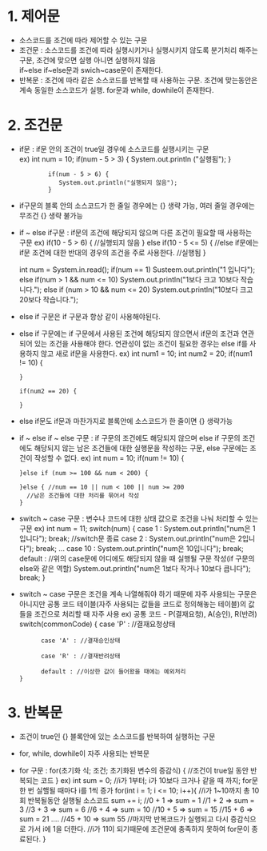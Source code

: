 # 1. 제어문
- 소스코드를 조건에 따라 제어할 수 있는 구문 
- 조건문 : 소스코드를 조건에 따라 실행시키거나 실행시키지 않도록 분기처리 해주는 구문, 조건에 맞으면 실행 아니면 실행하지 않음  
          if~else if~else문과 swich~case문이 존재한다.
- 반복문 : 조건에 따라 같은 소스코드를 반복할 때 사용하는 구문. 조건에 맞는동안은 계속 동일한 소스코드가 실행.
          for문과 while, dowhile이 존재한다.

# 2. 조건문
-  if문 : if문 안의 조건이 true일 경우에 소스코드를 실행시키는 구문  
          ex)  int num = 10;
               if(num - 5 > 3) {
                  System.out.println
                  ("실행됨");
               }

               if(num - 5 > 6) {
                  System.out.println("실행되지 않음");
               }
- if구문의 블록 안의 소스코드가 한 줄일 경우에는 {} 생략 가능, 여러 줄일 경우에는 무조건 {} 생략 불가능
- if ~ else if구문 : if문의 조건에 해당되지 않으며 다른 조건이 필요할 때 사용하는 구문
  ex) if(10 - 5 > 6) {
        //실행되지 않음
      } else if(10 - 5 <= 5) {
        //else if문에는 if문 조건에 대한 반대의 경우의 조건을 주로 사용한다.
        //실행됨
      }

     int num = System.in.read();
     if(num == 1)
        Susteem.out.println("1 입니다");
     else if(num > 1 && num <= 10)
        System.out.println("1보다 크고 10보다 작습니다.");
     else if (num > 10 && num <= 20)
        System.out.println("10보다 크고 20보다 작습니다.");

- else if 구문은 if 구문과 항상 같이 사용해야된다.
- else if 구문에는 if 구문에서 사용된 조건에 해당되지 않으면서 if문의 조건과 연관되어 있는 조건을 사용해야 한다. 연관성이 없는 조건이 필요한 경우는 else if를 사용하지 않고 새로 if문을 사용한다.
  ex) int num1 = 10;
      int num2 = 20;
      if(num1 != 10) {

      } 
      
      if(num2 == 20) {

      } 

- else if문도 if문과 마찬가지로 블록안에 소스코드가 한 줄이면 {} 생략가능
- if ~ else if ~ else 구문 : if 구문의 조건에도 해당되지 않으며 else if 구문의 조건에도 해당되지 않는 남은 조건들에 대한 실행문을 작성하는 구문, else 구문에는 조건이 작성할 수 없다.
  ex) int num = 10;
      if(num != 10) {

      }else if (num >= 100 && num < 200) {

      }else { //num == 10 || num < 100 || num >= 200
        //남은 조건들에 대한 처리를 묶어서 작성
      }

- switch ~ case 구문 : 변수나 코드에 대한 상태 값으로 조건을 나눠 처리할 수 있는구문
  ex) int num = 11;
      switch(num) {
        case 1 : 
            System.out.println("num은 1입니다");
            break; //switch문 종료
        case 2 : 
            System.out.println("num은 2입니다");
            break;
            ...
        case 10 :
            System.out.println("num은 10입니다");
            break;
        default : //위의 case문에 어디에도 해당되지 않을 때 실행될 구문 작성(if 구문의 else와 같은 역할)
            System.out.println("num은 1보다 작거나 10보다 큽니다");
            break;
      }

- switch ~ case 구문은 조건을 계속 나열해줘야 하기 때문에 자주 사용되는 구문은 아니지만 공통 코드 테이블(자주 사용되는 값들을 코드로 정의해놓는 테이블)의 값들을 조건으로 처리할 때 자주 사용
  ex) 공통 코드 - P(결재요청), A(승인), R(반려)
      switch(commonCode) {
            case 'P' : //결재요청상태

            case 'A' : //결재승인상태

            case 'R' : //결재반려상태

            default : //이상한 값이 들어왔을 때에는 예외처리
      }

# 3. 반복문
- 조건이 true인 {} 블록안에 있는 소스코드를 반복하여 실행하는 구문
- for, while, dowhile이 자주 사용되는 반복문

- for 구문 : for(초기화 식; 조건; 초기화된 변수의 증감식) {
    //조건이 true일 동안 반복되는 코드
}
  ex)   int sum = 0;
        //i가 1부터; i가 10보다 크거나 같을 때 까지; for문 한 번 실핼될 때마다 i를 1씩 증가
        for(int i = 1; i <= 10; i++){
            //i가 1~10까지 총 10회 반복될동안 실행될 소스코드
            sum += i;
            //0 + 1 => sum = 1
            //1 + 2 => sum = 3
            //3 + 3 => sum = 6
            //6 + 4 => sum = 10
            //10 + 5 => sum = 15
            //15 + 6 => sum = 21
            ....
            //45 + 10 => sum 55
            //마지막 반복코드가 실행되고 다시 증감식으로 가서 i에 1을 더한다.
            //i가 11이 되기때문에 조건문에 충족하지 못하여 for문이 종료된다.
        }
    